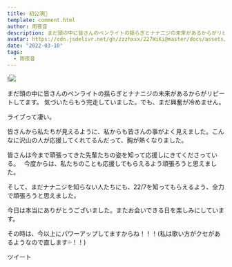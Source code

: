 ```yaml
---
title: 初公演🌈
template: comment.html
author: 雨夜音
description: まだ頭の中に皆さんのペンライトの揺らぎとナナニジの未来があるからがリピートしてます。気づいたらもう完走していました。でも、まだ興奮が冷めません。ライブって凄い。皆さんから私たちが見えるよ...
avatar: https://cdn.jsdelivr.net/gh/zzzhxxx/227WiKi@master/docs/assets/photo/avatar/oto.jpg
date: "2022-03-10"
tags:
  - 雨夜音
---
```


!![](https://cdn.jsdelivr.net/gh/zzzhxxx/227WiKi-image@master/blog-image/oto-2022-03-10_1.jpg)



  まだ頭の中に皆さんのペンライトの揺らぎとナナニジの未来があるからがリピートしてます。
気づいたらもう完走していました。でも、まだ興奮が冷めません。

ライブって凄い。

皆さんから私たちが見えるように、私からも皆さんの事がよく見えました。こんなに沢山の人が応援してくれてるんだって、胸が熱くなりました。

皆さんは今まで頑張ってきた先輩たちの姿を知って応援しにきてくださっている。　
今度からは、私たちのことも応援してもらえるよう頑張ろうと思えました。

そして、まだナナニジを知らない人たちにも、22/7を知ってもらえるよう、全力で頑張ろうと思えました。

今日は本当にありがとうございました。またお会いできる日を楽しみにしています。

その時は、今以上にパワーアップしてますからね！！！(私は歌い方がクセがあるようなので直します💦！！)


ツイート



